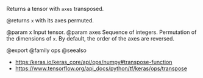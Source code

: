 Returns a tensor with `axes` transposed.

@returns
    `x` with its axes permuted.

@param x Input tensor.
@param axes Sequence of integers. Permutation of the dimensions of `x`.
    By default, the order of the axes are reversed.

@export
@family ops
@seealso
+ <https:/keras.io/keras_core/api/ops/numpy#transpose-function>
+ <https://www.tensorflow.org/api_docs/python/tf/keras/ops/transpose>
